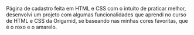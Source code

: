 Página de cadastro feita em HTML e CSS com o intuito de praticar melhor, desenvolvi um projeto com algumas funcionalidades que aprendi no curso de HTML e CSS da Origamid, se baseando nas minhas cores favoritas, que é o roxo e o amarelo.
